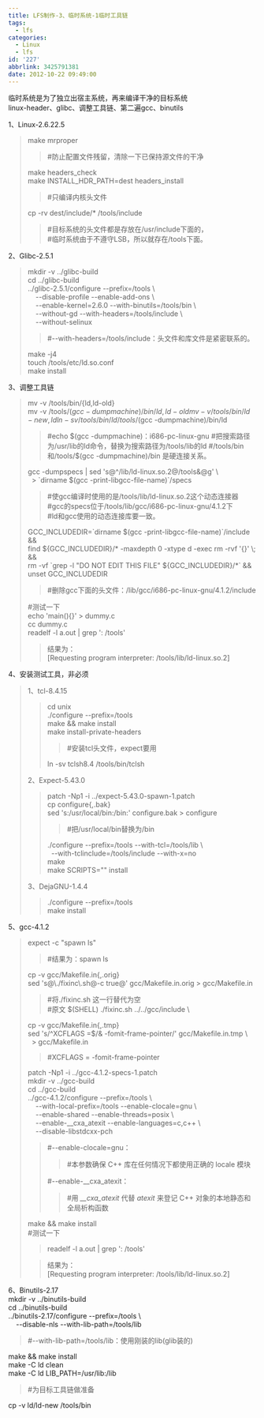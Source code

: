 ```yaml
---
title: LFS制作-3、临时系统-1临时工具链
tags:
  - lfs
categories:
  - Linux
  - lfs
id: '227'
abbrlink: 3425791381
date: 2012-10-22 09:49:00
---
```


  
临时系统是为了独立出宿主系统，再来编译干净的目标系统  
linux-header、glibc、调整工具链、第二遍gcc、binutils  
  
1、Linux-2.6.22.5  

> make mrproper  
> 
> > #防止配置文件残留，清除一下已保持源文件的干净  
> 
> make headers\_check  
> make INSTALL\_HDR\_PATH=dest headers\_install  
> 
> > #只编译内核头文件  
> 
> cp -rv dest/include/\* /tools/include  
> 
> > #目标系统的头文件都是存放在/usr/include下面的，  
> > #临时系统由于不遵守LSB，所以就存在/tools下面。  
> 
>   

2、Glibc-2.5.1  

> mkdir -v ../glibc-build  
> cd ../glibc-build  
> ../glibc-2.5.1/configure --prefix=/tools \\  
>     --disable-profile --enable-add-ons \\  
>     --enable-kernel=2.6.0 --with-binutils=/tools/bin \\  
>     --without-gd --with-headers=/tools/include \\  
>     --without-selinux  
> 
> > #--with-headers=/tools/include：头文件和库文件是紧密联系的。  
> 
> make -j4  
> touch /tools/etc/ld.so.conf  
> make install  

  
3、调整工具链  

> mv -v /tools/bin/{ld,ld-old}  
> mv -v /tools/$(gcc -dumpmachine)/bin/{ld,ld-old}  
> mv -v /tools/bin/{ld-new,ld}  
> ln -sv /tools/bin/ld /tools/$(gcc -dumpmachine)/bin/ld  
> 
> > #echo $(gcc -dumpmachine)：i686-pc-linux-gnu  
> > #把搜索路径为/usr/lib的ld命令，替换为搜索路径为/tools/lib的ld  
> > #/tools/bin 和/tools/$(gcc -dumpmachine)/bin 是硬连接关系。  
> 
> gcc -dumpspecs | sed 's@^/lib/ld-linux.so.2@/tools&@g' \\  
>   > \`dirname $(gcc -print-libgcc-file-name)\`/specs  
> 
> > #使gcc编译时使用的是/tools/lib/ld-linux.so.2这个动态连接器  
> > #gcc的specs位于/tools/lib/gcc/i686-pc-linux-gnu/4.1.2下  
> > #ld和gcc使用的动态连接库要一致。  
> 
> GCC\_INCLUDEDIR=\`dirname $(gcc -print-libgcc-file-name)\`/include &&  
> find ${GCC\_INCLUDEDIR}/\* -maxdepth 0 -xtype d -exec rm -rvf '{}' \\; &&  
> rm -vf \`grep -l "DO NOT EDIT THIS FILE" ${GCC\_INCLUDEDIR}/\*\` &&  
> unset GCC\_INCLUDEDIR  
> 
> > #删除gcc下面的头文件：/lib/gcc/i686-pc-linux-gnu/4.1.2/include  
> 
>   
> #测试一下  
> echo 'main(){}' > dummy.c  
> cc dummy.c  
> readelf -l a.out | grep ': /tools'  
> 
> > 结果为：  
> > \[Requesting program interpreter: /tools/lib/ld-linux.so.2\]  

  
4、安装测试工具，非必须  

> 1、tcl-8.4.15  
> 
> > cd unix  
> > ./configure --prefix=/tools  
> > make && make install  
> > make install-private-headers  
> > 
> > > #安装tcl头文件，expect要用  
> > 
> > ln -sv tclsh8.4 /tools/bin/tclsh  
> 
> 2、Expect-5.43.0  
> 
> > patch -Np1 -i ../expect-5.43.0-spawn-1.patch  
> > cp configure{,.bak}  
> > sed 's:/usr/local/bin:/bin:' configure.bak > configure  
> > 
> > > #把/usr/local/bin替换为/bin
> > 
> > ./configure --prefix=/tools --with-tcl=/tools/lib \\  
> >   --with-tclinclude=/tools/include --with-x=no  
> > make  
> > make SCRIPTS="" install  
> 
> 3、DejaGNU-1.4.4  
> 
> > ./configure --prefix=/tools  
> > make install  

  
5、gcc-4.1.2  

> expect -c "spawn ls"  
> 
> > #结果为：spawn ls  
> 
> cp -v gcc/Makefile.in{,.orig}  
> sed 's@\\./fixinc\\.sh@-c true@' gcc/Makefile.in.orig > gcc/Makefile.in  
> 
> > #将./fixinc.sh 这一行替代为空  
> > #原文 $(SHELL) ./fixinc.sh ../../gcc/include \\  
> 
> cp -v gcc/Makefile.in{,.tmp}  
> sed 's/^XCFLAGS =$/& -fomit-frame-pointer/' gcc/Makefile.in.tmp \\  
>   > gcc/Makefile.in  
> 
> > #XCFLAGS = -fomit-frame-pointer  
> 
> patch -Np1 -i ../gcc-4.1.2-specs-1.patch  
> mkdir -v ../gcc-build  
> cd ../gcc-build  
> ../gcc-4.1.2/configure --prefix=/tools \\  
>     --with-local-prefix=/tools --enable-clocale=gnu \\  
>     --enable-shared --enable-threads=posix \\  
>     --enable-\_\_cxa\_atexit --enable-languages=c,c++ \\  
>     --disable-libstdcxx-pch  
> 
> > #--enable-clocale=gnu：  
> > 
> > > #本参数确保 C++ 库在任何情况下都使用正确的 locale 模块  
> > 
> > #--enable-\_\_cxa\_atexit：  
> > 
> > > #用 _\_\_cxa\_atexit_ 代替 _atexit_ 来登记 C++ 对象的本地静态和全局析构函数  
> 
> make && make install  
> #测试一下  
> 
> > readelf -l a.out | grep ': /tools'  
> 
> > 结果为：  
> > \[Requesting program interpreter: /tools/lib/ld-linux.so.2\]  
> 
>   

6、Binutils-2.17  
mkdir -v ../binutils-build  
cd ../binutils-build  
../binutils-2.17/configure --prefix=/tools \\  
    --disable-nls --with-lib-path=/tools/lib  

> #--with-lib-path=/tools/lib：使用刚装的lib(glib装的)

make && make install  
make -C ld clean  
make -C ld LIB\_PATH=/usr/lib:/lib  

> #为目标工具链做准备  

cp -v ld/ld-new /tools/bin